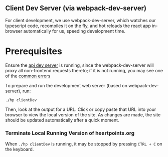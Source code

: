 Client Dev Server (via webpack-dev-server)
------------------------------------------

For client development, we use webpack-dev-server, which watches our typescript code, recompiles it on the fly,
and hot reloads the react app in-browser automatically for us, speeding development time.

# Prerequisites

Ensure the [api dev server](./serverDev) is running, since the webpack-dev-server will proxy all non-frontend requests
thereto; if it is not running, you may see one of the [common errors](./commonErrors.md)

To prepare and run the development web server (based on webpack-dev-server), run:

    ./hp clientDev

Then, look at the output for a URL. Click or copy paste that URL into your browser to view the local version of the 
site. As changes are made, the site should be updated automatically after a quick moment.

### Terminate Local Running Version of heartpoints.org

When `./hp clientDev` is running, it may be stopped by pressing `CTRL + C` on the keyboard.